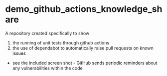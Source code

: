 # demo_github_actions_knowledge_share

A repository created specifically to show

1. the running of unit tests through github actions
2. the use of dependabot to automatically raise pull requests on known issues
  - see the included screen shot - GitHub sends periodic reminders about any vulnerabilities within the code
